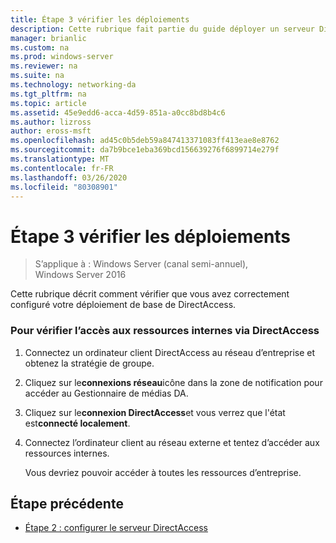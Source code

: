 ```yaml
---
title: Étape 3 vérifier les déploiements
description: Cette rubrique fait partie du guide déployer un serveur DirectAccess unique à l’aide de l’Assistant Prise en main pour Windows Server 2016
manager: brianlic
ms.custom: na
ms.prod: windows-server
ms.reviewer: na
ms.suite: na
ms.technology: networking-da
ms.tgt_pltfrm: na
ms.topic: article
ms.assetid: 45e9edd6-acca-4d59-851a-a0cc8bd8b4c6
ms.author: lizross
author: eross-msft
ms.openlocfilehash: ad45c0b5deb59a847413371083ff413eae8e8762
ms.sourcegitcommit: da7b9bce1eba369bcd156639276f6899714e279f
ms.translationtype: MT
ms.contentlocale: fr-FR
ms.lasthandoff: 03/26/2020
ms.locfileid: "80308901"
---
```

# <a name="step-3-verify-deployments"></a>Étape 3 vérifier les déploiements

>S’applique à : Windows Server (canal semi-annuel), Windows Server 2016

Cette rubrique décrit comment vérifier que vous avez correctement configuré votre déploiement de base de DirectAccess.  
  
### <a name="to-verify-access-to-internal-resources-through-directaccess"></a>Pour vérifier l’accès aux ressources internes via DirectAccess  
  
1.  Connectez un ordinateur client DirectAccess au réseau d’entreprise et obtenez la stratégie de groupe.  
  
2.  Cliquez sur le**connexions réseau**icône dans la zone de notification pour accéder au Gestionnaire de médias DA.  
  
3.  Cliquez sur le**connexion DirectAccess**et vous verrez que l'état est**connecté localement**.  
  
4.  Connectez l’ordinateur client au réseau externe et tentez d’accéder aux ressources internes.  
  
    Vous devriez pouvoir accéder à toutes les ressources d’entreprise.  
  
## <a name="previous-step"></a><a name="BKMK_Links"></a>Étape précédente  
  
-   [Étape 2 : configurer le serveur DirectAccess](da-basic-configure-s2-server.md)  
  



